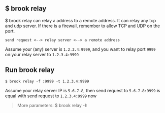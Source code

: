 ## $ brook relay

$ brook relay can relay a address to a remote address. It can relay any tcp and udp server. If there is a firewall, remember to allow TCP and UDP on the port.

```
send request <--> relay server <--> a remote address
```

Assume your (any) server is `1.2.3.4:9999`, and you want to relay port `9999` on your relay server to `1.2.3.4:9999`

## Run brook relay

```
$ brook relay -f :9999 -t 1.2.3.4:9999
```

Assume your relay server IP is `5.6.7.8`, then send request to `5.6.7.8:9999` is equal with send request to `1.2.3.4:9999` now

> More parameters: $ brook relay -h

